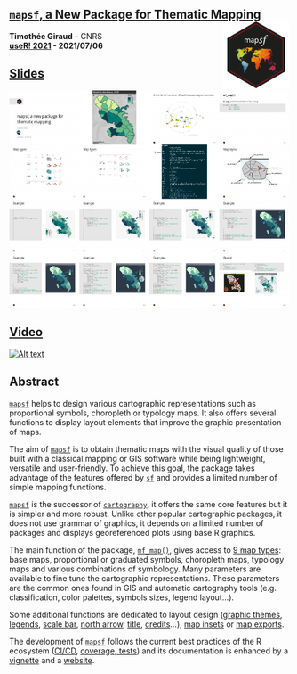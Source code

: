 ## [`mapsf`, a New Package for Thematic Mapping](https://rcarto.github.io/user2021/) <img src="img/logo.png" align="right" alt="" width="120"/>

**Timothée Giraud** - CNRS    
**[useR! 2021](https://user2021.r-project.org/) - 2021/07/06**  

## [Slides](https://rcarto.github.io/user2021/)

[![](img/overview-0.png)](https://rcarto.github.io/user2021/)

## [Video](https://youtu.be/8PMF7cBBH7k?t=2621)
[![Alt text](https://img.youtube.com/vi/8PMF7cBBH7k/0.jpg)](https://youtu.be/8PMF7cBBH7k?t=2621)

## Abstract
[`mapsf`](https://riatelab.github.io/mapsf/) helps to design various cartographic representations such as proportional symbols, choropleth or typology maps. It also offers several functions to display layout elements that improve the graphic presentation of maps.

The aim of [`mapsf`](https://riatelab.github.io/mapsf/) is to obtain thematic maps with the visual quality of those built with a classical mapping or GIS software while being lightweight, versatile and user-friendly. To achieve this goal, the package takes advantage of the features offered by [`sf`](https://github.com/r-spatial/sf) and provides a limited number of simple mapping functions.

[`mapsf`](https://riatelab.github.io/mapsf/) is the successor of [`cartography`](https://github.com/riatelab/cartography), it offers the same core features but it is simpler and more robust. Unlike other popular cartographic packages, it does not use grammar of graphics, it depends on a limited number of packages and displays georeferenced plots using base R graphics.

The main function of the package, [`mf_map()`](https://riatelab.github.io/mapsf/reference/mf_map.html), gives access to [9 map types](https://riatelab.github.io/mapsf/articles/mapsf.html#symbology): base maps, proportional or graduated symbols, choropleth maps, typology maps and various combinations of symbology. Many parameters are available to fine tune the cartographic representations. These parameters are the common ones found in GIS and automatic cartography tools (e.g. classification, color palettes, symbols sizes, legend layout...).

Some additional functions are dedicated to layout design ([graphic themes](https://riatelab.github.io/mapsf/articles/web_only/how_to_use_themes.html), [legends](https://riatelab.github.io/mapsf/reference/mf_legend.html), [scale bar](https://riatelab.github.io/mapsf/reference/mf_scale.html), [north arrow](https://riatelab.github.io/mapsf/reference/mf_arrow.html), [title](https://riatelab.github.io/mapsf/reference/mf_title.html), [credits](https://riatelab.github.io/mapsf/reference/mf_credits.html)…), [map insets](https://riatelab.github.io/mapsf/articles/web_only/how_to_create_inset_maps.html) or [map exports](https://riatelab.github.io/mapsf/articles/web_only/how_to_export_maps.html).

The development of [`mapsf`](https://riatelab.github.io/mapsf/) follows the current best practices of the R ecosystem ([CI/CD](https://github.com/riatelab/mapsf/actions), [coverage, tests](https://app.codecov.io/gh/riatelab/mapsf)) and its documentation is enhanced by a [vignette](https://riatelab.github.io/mapsf/articles/mapsf.html) and a [website](https://riatelab.github.io/mapsf/).
